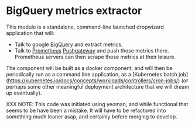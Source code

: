 BigQuery metrics extractor
=======


This module is a standalone, command-line launched dropwizard application
that will:

* Talk to google [BigQuery](https://cloud.google.com/bigquery/) and extract metrics.
* Talk to [Prometheus](https://prometheus.io) [Pushgateway](https://github.com/prometheus/pushgateway) and push those metrics there.  Prometheus servers can then scrape those metrics at their leisure.

The component will be built as a docker component, and will then be periodically run as a command line application, as a [Kubernetes batch job]
(https://kubernetes.io/docs/concepts/workloads/controllers/cron-jobs/) (or perhaps some other meaningful deployment architecture that we will dream up eventually).


XXX NOTE: This code was initiated using yeoman, and while functional that seems to be
have been a mistake.  It will have to be refactored into something much
leaner asap, and certainly before merging to develop.
